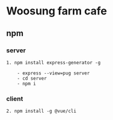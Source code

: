 # Woosung farm cafe

## npm

### server

```
1. npm install express-generator -g

    - express --view=pug server
    - cd server
    - npm i
```

### client
```
2. npm install -g @vue/cli